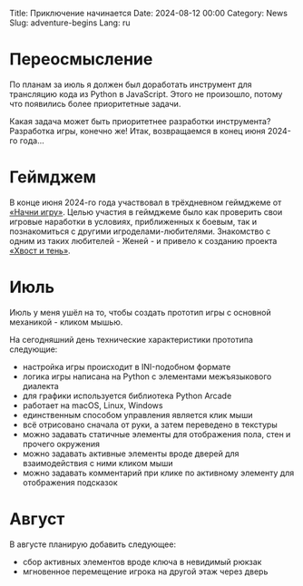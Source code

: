 Title: Приключение начинается
Date: 2024-08-12 00:00
Category: News
Slug: adventure-begins
Lang: ru

# Переосмысление

По планам за июль я должен был доработать инструмент для трансляцию кода из
Python в JavaScript. Этого не произошло, потому что появились более
приоритетные задачи.

Какая задача может быть приоритетнее разработки инструмента? Разработка
игры, конечно же! Итак, возвращаемся в конец июня 2024-го года...

# Геймджем

В конце июня 2024-го года участвовал в трёхдневном геймджеме от
[«Начни игру»][jam]. Целью участия в геймджеме было как проверить свои
игровые наработки в условиях, приближенных к боевым, так и познакомиться
с другими игроделами-любителями. Знакомство с одним из таких любителей -
Женей - и привело к созданию проекта [«Хвост и тень»][tail].

# Июль

Июль у меня ушёл на то, чтобы создать прототип игры с основной механикой -
кликом мышью.

На сегодняшний день технические характеристики прототипа следующие:

* настройка игры происходит в INI-подобном формате
* логика игры написана на Python с элементами межъязыкового диалекта
* для графики используется библиотека Python Arcade
* работает на macOS, Linux, Windows
* единственным способом управления является клик мыши
* всё отрисовано сначала от руки, а затем переведено в текстуры
* можно задавать статичные элементы для отображения пола, стен и прочего окружения
* можно задавать активные элементы вроде дверей для взаимодействия с ними кликом мыши
* можно задавать комментарий при клике по активному элементу для отображения подсказок

# Август

В августе планирую добавить следующее:

* сбор активных элементов вроде ключа в невидимый рюкзак
* мгновенное перемещение игрока на другой этаж через дверь

[jam]: https://dtf.ru/games/2783053-nachni-igru-ocenka-videorolikov
[tail]: https://t.me/Tail_and_shadow
